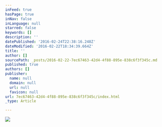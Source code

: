 ```yaml
---
inFeed: true
hasPage: true
inNav: false
inLanguage: null
starred: false
keywords: []
description: ''
datePublished: '2016-02-24T22:38:16.248Z'
dateModified: '2016-02-22T18:34:39.664Z'
title: ''
author: []
sourcePath: _posts/2016-02-22-7ec67463-42d4-4f88-895e-838c6f3f345c.md
published: true
authors: []
publisher:
  name: null
  domain: null
  url: null
  favicon: null
url: 7ec67463-42d4-4f88-895e-838c6f3f345c/index.html
_type: Article

---
```

![](https://the-grid-user-content.s3-us-west-2.amazonaws.com/d8a6b16e-9b59-4588-a285-87c88dea1d60.JPG)